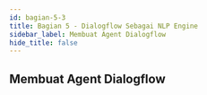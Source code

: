 ```yaml
---
id: bagian-5-3
title: Bagian 5 - Dialogflow Sebagai NLP Engine
sidebar_label: Membuat Agent Dialogflow
hide_title: false
---
```

## Membuat Agent Dialogflow
